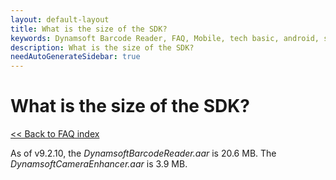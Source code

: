 ```yaml
---
layout: default-layout
title: What is the size of the SDK?
keywords: Dynamsoft Barcode Reader, FAQ, Mobile, tech basic, android, size, page
description: What is the size of the SDK? 
needAutoGenerateSidebar: true
---
```


# What is the size of the SDK?

[<< Back to FAQ index](index.md)

As of v9.2.10, the *DynamsoftBarcodeReader.aar* is 20.6 MB. The *DynamsoftCameraEnhancer.aar* is 3.9 MB.